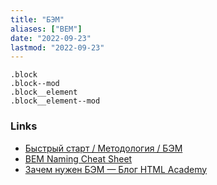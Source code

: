 ```yaml
---
title: "БЭМ"
aliases: ["BEM"]
date: "2022-09-23"
lastmod: "2022-09-23"
---
```


```
.block
.block--mod
.block__element
.block__element--mod
```


### Links
- [Быстрый старт / Методология / БЭМ](https://ru.bem.info/methodology/quick-start/)
- [BEM Naming Cheat Sheet](https://9elements.com/bem-cheat-sheet/)
- [Зачем нужен БЭМ — Блог HTML Academy](https://htmlacademy.ru/blog/html/short-5)
